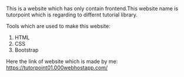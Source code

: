 This is a website which has only contain frontend.This website name is tutorpoint which is regarding to differnt tutorial library.

Tools which are used to make this website:
  1) HTML
  2) CSS
  3) Bootstrap

Here the link of website which is made by me:
	https://tutorpoint01.000webhostapp.com/
